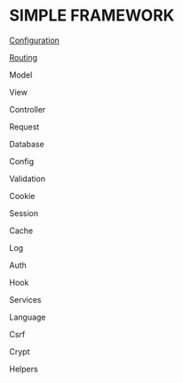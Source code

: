 # SIMPLE FRAMEWORK

[Configuration](https://github.com/emretulek/doctest/blob/master/configuration.md)

[Routing](https://github.com/emretulek/doctest/blob/master/routing.md)

Model

View

Controller

Request

Database

Config

Validation

Cookie

Session

Cache

Log

Auth

Hook

Services

Language

Csrf

Crypt

Helpers